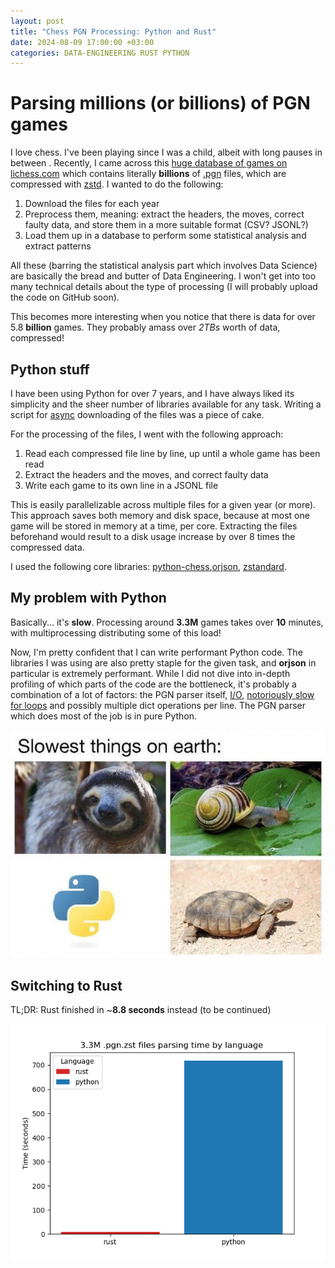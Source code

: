 ```yaml
---
layout: post
title: "Chess PGN Processing: Python and Rust"
date: 2024-08-09 17:00:00 +03:00
categories: DATA-ENGINEERING RUST PYTHON
---
```


# Parsing millions (or billions) of PGN games

I love chess. I've been playing since I was a child, albeit with long pauses in between . Recently, I came across this [huge database of games on lichess.com](https://database.lichess.org/) which contains literally **billions** of [.pgn](https://en.wikipedia.org/wiki/Portable_Game_Notation) files, which are compressed with [zstd](https://en.wikipedia.org/wiki/Zstd). I wanted to do the following:

1. Download the files for each year
2. Preprocess them, meaning: extract the headers, the moves, correct faulty data, and store them in a more suitable format (CSV? JSONL?)
3. Load them up in a database to perform some statistical analysis and extract patterns

All these (barring the statistical analysis part which involves Data Science) are basically the bread and butter of Data Engineering. I won't get into too many technical details about the type of processing (I will probably upload the code on GitHub soon).

This becomes more interesting when you notice that there is data for over 5.8 **billion** games. They probably amass over *2TBs* worth of data, compressed!

## Python stuff

I have been using Python for over 7 years, and I have always liked its simplicity and the sheer number of libraries available for any task. Writing a script for [async](https://en.wikipedia.org/wiki/Async/await) downloading of the files was a piece of cake.  

For the processing of the files, I went with the following approach:

1. Read each compressed file line by line, up until a whole game has been read
2. Extract the headers and the moves, and correct faulty data
3. Write each game to its own line in a JSONL file

This is easily parallelizable across multiple files for a given year (or more).  This approach saves both memory and disk space, because at most one game will be stored in memory at a time, per core. Extracting the files beforehand would result to a disk usage increase by over 8 times the compressed data. 

I used the following core libraries: [python-chess](https://github.com/niklasf/python-chess),[orjson](https://github.com/ijl/orjson), [zstandard](https://pypi.org/project/zstandard/).

## My problem with Python

Basically... it's **slow**. Processing around **3.3M** games takes over **10** minutes, with multiprocessing distributing some of this load!  

Now, I'm pretty confident that I can write performant Python code. The libraries I was using are also pretty staple for the given task, and **orjson** in particular is extremely performant. While I did not dive into in-depth profiling of which parts of the code are the bottleneck, it's probably a combination of a lot of factors: the PGN parser itself, [I/O](https://rabexc.org/posts/io-performance-in-python), [notoriously slow for loops](https://stackoverflow.com/questions/8097408/why-python-is-so-slow-for-a-simple-for-loop) and possibly multiple dict operations per line. The PGN parser which does most of the job is in pure Python.  

![slowest things on earth](/images/slowest_things.jpg)

## Switching to Rust

TL;DR: Rust finished in ~**8.8 seconds** instead (to be continued)

![rust vs pythno pgn parsing](/images/rust_python_pgn.png)